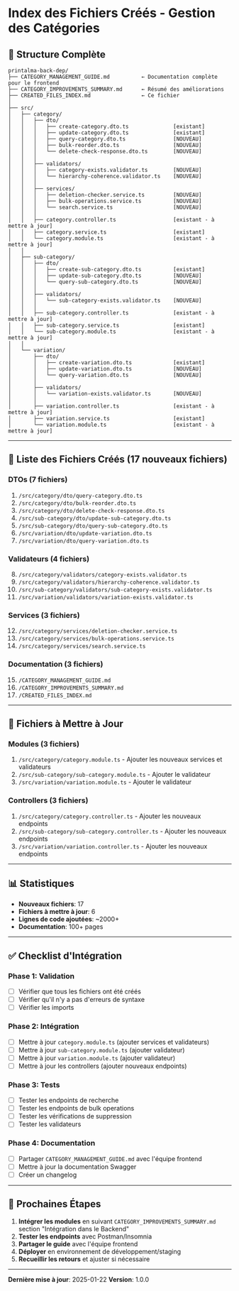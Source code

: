 # Index des Fichiers Créés - Gestion des Catégories

## 📁 Structure Complète

```
printalma-back-dep/
├── CATEGORY_MANAGEMENT_GUIDE.md          ← Documentation complète pour le frontend
├── CATEGORY_IMPROVEMENTS_SUMMARY.md      ← Résumé des améliorations
├── CREATED_FILES_INDEX.md                ← Ce fichier
│
├── src/
│   ├── category/
│   │   ├── dto/
│   │   │   ├── create-category.dto.ts              [existant]
│   │   │   ├── update-category.dto.ts              [existant]
│   │   │   ├── query-category.dto.ts               [NOUVEAU]
│   │   │   ├── bulk-reorder.dto.ts                 [NOUVEAU]
│   │   │   └── delete-check-response.dto.ts        [NOUVEAU]
│   │   │
│   │   ├── validators/
│   │   │   ├── category-exists.validator.ts        [NOUVEAU]
│   │   │   └── hierarchy-coherence.validator.ts    [NOUVEAU]
│   │   │
│   │   ├── services/
│   │   │   ├── deletion-checker.service.ts         [NOUVEAU]
│   │   │   ├── bulk-operations.service.ts          [NOUVEAU]
│   │   │   └── search.service.ts                   [NOUVEAU]
│   │   │
│   │   ├── category.controller.ts                  [existant - à mettre à jour]
│   │   ├── category.service.ts                     [existant]
│   │   └── category.module.ts                      [existant - à mettre à jour]
│   │
│   ├── sub-category/
│   │   ├── dto/
│   │   │   ├── create-sub-category.dto.ts          [existant]
│   │   │   ├── update-sub-category.dto.ts          [NOUVEAU]
│   │   │   └── query-sub-category.dto.ts           [NOUVEAU]
│   │   │
│   │   ├── validators/
│   │   │   └── sub-category-exists.validator.ts    [NOUVEAU]
│   │   │
│   │   ├── sub-category.controller.ts              [existant - à mettre à jour]
│   │   ├── sub-category.service.ts                 [existant]
│   │   └── sub-category.module.ts                  [existant - à mettre à jour]
│   │
│   └── variation/
│       ├── dto/
│       │   ├── create-variation.dto.ts             [existant]
│       │   ├── update-variation.dto.ts             [NOUVEAU]
│       │   └── query-variation.dto.ts              [NOUVEAU]
│       │
│       ├── validators/
│       │   └── variation-exists.validator.ts       [NOUVEAU]
│       │
│       ├── variation.controller.ts                 [existant - à mettre à jour]
│       ├── variation.service.ts                    [existant]
│       └── variation.module.ts                     [existant - à mettre à jour]
```

---

## 📝 Liste des Fichiers Créés (17 nouveaux fichiers)

### DTOs (7 fichiers)

1. `/src/category/dto/query-category.dto.ts`
2. `/src/category/dto/bulk-reorder.dto.ts`
3. `/src/category/dto/delete-check-response.dto.ts`
4. `/src/sub-category/dto/update-sub-category.dto.ts`
5. `/src/sub-category/dto/query-sub-category.dto.ts`
6. `/src/variation/dto/update-variation.dto.ts`
7. `/src/variation/dto/query-variation.dto.ts`

### Validateurs (4 fichiers)

8. `/src/category/validators/category-exists.validator.ts`
9. `/src/category/validators/hierarchy-coherence.validator.ts`
10. `/src/sub-category/validators/sub-category-exists.validator.ts`
11. `/src/variation/validators/variation-exists.validator.ts`

### Services (3 fichiers)

12. `/src/category/services/deletion-checker.service.ts`
13. `/src/category/services/bulk-operations.service.ts`
14. `/src/category/services/search.service.ts`

### Documentation (3 fichiers)

15. `/CATEGORY_MANAGEMENT_GUIDE.md`
16. `/CATEGORY_IMPROVEMENTS_SUMMARY.md`
17. `/CREATED_FILES_INDEX.md`

---

## 🔧 Fichiers à Mettre à Jour

### Modules (3 fichiers)

1. `/src/category/category.module.ts` - Ajouter les nouveaux services et validateurs
2. `/src/sub-category/sub-category.module.ts` - Ajouter le validateur
3. `/src/variation/variation.module.ts` - Ajouter le validateur

### Controllers (3 fichiers)

1. `/src/category/category.controller.ts` - Ajouter les nouveaux endpoints
2. `/src/sub-category/sub-category.controller.ts` - Ajouter les nouveaux endpoints
3. `/src/variation/variation.controller.ts` - Ajouter les nouveaux endpoints

---

## 📊 Statistiques

- **Nouveaux fichiers**: 17
- **Fichiers à mettre à jour**: 6
- **Lignes de code ajoutées**: ~2000+
- **Documentation**: 100+ pages

---

## ✅ Checklist d'Intégration

### Phase 1: Validation
- [ ] Vérifier que tous les fichiers ont été créés
- [ ] Vérifier qu'il n'y a pas d'erreurs de syntaxe
- [ ] Vérifier les imports

### Phase 2: Intégration
- [ ] Mettre à jour `category.module.ts` (ajouter services et validateurs)
- [ ] Mettre à jour `sub-category.module.ts` (ajouter validateur)
- [ ] Mettre à jour `variation.module.ts` (ajouter validateur)
- [ ] Mettre à jour les controllers (ajouter nouveaux endpoints)

### Phase 3: Tests
- [ ] Tester les endpoints de recherche
- [ ] Tester les endpoints de bulk operations
- [ ] Tester les vérifications de suppression
- [ ] Tester les validateurs

### Phase 4: Documentation
- [ ] Partager `CATEGORY_MANAGEMENT_GUIDE.md` avec l'équipe frontend
- [ ] Mettre à jour la documentation Swagger
- [ ] Créer un changelog

---

## 🎯 Prochaines Étapes

1. **Intégrer les modules** en suivant `CATEGORY_IMPROVEMENTS_SUMMARY.md` section "Intégration dans le Backend"
2. **Tester les endpoints** avec Postman/Insomnia
3. **Partager le guide** avec l'équipe frontend
4. **Déployer** en environnement de développement/staging
5. **Recueillir les retours** et ajuster si nécessaire

---

**Dernière mise à jour**: 2025-01-22
**Version**: 1.0.0
